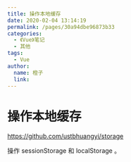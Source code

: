 ```yaml
---
title: 操作本地缓存
date: 2020-02-04 13:14:19
permalink: /pages/30a94dbe96873b33
categories:
  - 《Vue》笔记
  - 其他
tags:
  - Vue
author:
  name: 橙子
  link:
---
```

# 操作本地缓存

<https://github.com/ustbhuangyi/storage>

操作 sessionStorage 和 localStorage 。
